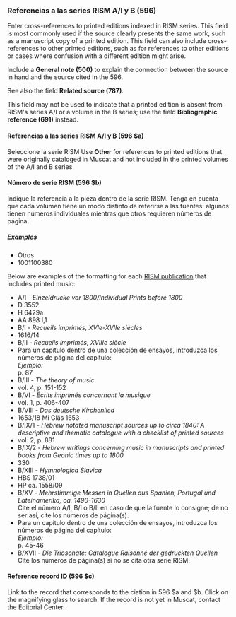 ### Referencias a las series RISM A/I y B (596)

Enter cross-references to printed editions indexed in RISM series. This field is most commonly used if the source clearly presents the same work, such as a manuscript copy of a printed edition. This field can also include cross-references to other printed editions, such as for references to other editions or cases where confusion with a different edition might arise.

Include a **General note (500)** to explain the connection between the source in hand and the source cited in the 596.

See also the field **Related source (787)**.

This field may not be used to indicate that a printed edition is absent from RISM's series A/I or a volume in the B series; use the field **Bibliographic reference (691)** instead.

#### Referencias a las series RISM A/I y B (596 $a)

Seleccione la serie RISM Use **Other** for references to printed editions that were originally cataloged in Muscat and not included in the printed volumes of the A/I and B series.

#### Número de serie RISM (596 $b)

Indique la referencia a la pieza dentro de la serie RISM. Tenga en cuenta que cada volumen tiene un modo distinto de referirse a las fuentes: algunos tienen números individuales mientras que otros requieren números de página.


##### Examples

- Otros
- 1001100380

Below are examples of the formatting for each [RISM publication](http://www.rism.info/en/publications.html) that includes printed music:

- A/I - _Einzeldrucke vor 1800/Individual Prints before 1800_
 - D 3552
 - H 6429a
 - AA 898 I,1
- B/I - _Recueils imprimés, XVIe-XVIIe siècles_
 - 1616/14
- B/II - _Recueils imprimés, XVIIIe siècle_
 - Para un capítulo dentro de una colección de ensayos, introduzca los números de página del capítulo:  
   _Ejemplo:_  
   p. 87
- B/III - _The theory of music_
 - vol. 4, p. 151-152
- B/VI - _Écrits imprimés concernant la musique_
 - vol. 1, p. 406-407
- B/VIII - _Das deutsche Kirchenlied_
 - 1653/18 Mi Gläs 1653
- B/IX/1 - _Hebrew notated manuscript sources up to circa 1840: A descriptive and thematic catalogue with a checklist of printed sources_
 - vol. 2, p. 881
- B/IX/2 - _Hebrew writings concerning music in manuscripts and printed books from Geonic times up to 1800_
 - 330
- B/XIII - _Hymnologica Slavica_
 - HBS 1738/01
 - HP ca. 1558/09
- B/XV - _Mehrstimmige Messen in Quellen aus Spanien, Portugal und Lateinamerika, ca. 1490-1630_  
  Cite el número A/I, B/I o B/II en caso de que la fuente lo consigne; de no ser así, cite los números de página(s).
 - Para un capítulo dentro de una colección de ensayos, introduzca los números de página del capítulo:  
   _Ejemplo:_  
   p. 45-46
- B/XVII - _Die Triosonate: Catalogue Raisonné der gedruckten Quellen_  
  Cite los números de página(s) si no se cita otra serie RISM.

#### Reference record ID (596 $c)

Link to the record that corresponds to the ciation in 596 $a and $b. Click on the magnifying glass to search. If the record is not yet in Muscat, contact the Editorial Center.  
